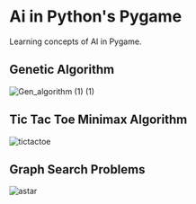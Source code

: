 # Ai in Python's Pygame

Learning concepts of AI in Pygame.

## Genetic Algorithm

![Gen_algorithm (1) (1)](https://user-images.githubusercontent.com/73897941/175332852-473c31ad-2cdc-475f-b7cc-b66d9b4518ee.gif)

## Tic Tac Toe Minimax Algorithm

![tictactoe](https://user-images.githubusercontent.com/73897941/175334306-55fe140f-5366-4695-86f2-d581b0df755d.gif)


## Graph Search Problems

![astar](https://user-images.githubusercontent.com/73897941/175330848-972b87f0-bf80-47b5-9f10-28197094e46e.gif)
